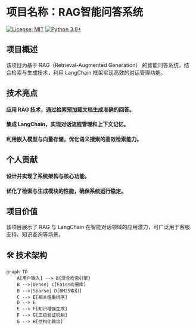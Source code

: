 # 项目名称：RAG智能问答系统

[![License: MIT](https://img.shields.io/badge/License-MIT-yellow.svg)](https://opensource.org/licenses/MIT)
[![Python 3.9+](https://img.shields.io/badge/Python-3.9+-blue.svg)](https://www.python.org/downloads/)


## 项目概述

该项目为基于 RAG（Retrieval-Augmented Generation） 的智能问答系统，结合检索与生成技术，利用 LangChain 框架实现高效的对话管理功能。

## 技术亮点

#### 应用 RAG 技术，通过检索预加载文档生成准确的回答。
#### 集成 LangChain，实现对话流程管理和上下文记忆。
#### 利用嵌入模型与向量存储，优化语义搜索的高效检索能力。
## 个人贡献
#### 设计并实现了系统架构与核心功能。
#### 优化了检索与生成模块的性能，确保系统运行稳定。
## 项目价值

该项目展示了 RAG 与 LangChain 在智能对话领域的应用潜力，可广泛用于客服支持、知识查询等场景。




## 🛠️ 技术架构

```mermaid
graph TD
    A[用户输入] --> B{混合检索引擎}
    B -->|Dense| C[Faiss向量库]
    B -->|Sparse| D[BM25索引]
    C --> E[相关性重排序]
    D --> E
    E --> F[知识增强生成]
    F --> G[三级验证机制]
    G --> H[结构化输出]
